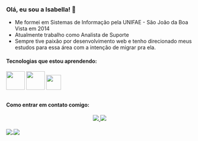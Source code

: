 ### Olá, eu sou a Isabella! 👋

<!--
**bellaalves/bellaalves** is a ✨ _special_ ✨ repository because its `README.md` (this file) appears on your GitHub profile.

Here are some ideas to get you started:

- 🔭 I’m currently working on ...
- 🌱 I’m currently learning ...
- 👯 I’m looking to collaborate on ...
- 🤔 I’m looking for help with ...
- 💬 Ask me about ...
- 📫 How to reach me: ...
- 😄 Pronouns: ...
- ⚡ Fun fact: ...
[![Anurag's GitHub stats]
-->
- Me formei em Sistemas de Informação pela UNIFAE - São João da Boa Vista em 2014
- Atualmente trabalho como Analista de Suporte
- Sempre tive paixão por desenvolvimento web e tenho direcionado meus estudos para essa área com a intenção de migrar pra ela.



#### Tecnologias que estou aprendendo:<br>
<img width="50px" src="https://cdn.jsdelivr.net/gh/devicons/devicon/icons/html5/html5-original-wordmark.svg" /> <img width="50px" src="https://cdn.jsdelivr.net/gh/devicons/devicon/icons/css3/css3-original-wordmark.svg" /> <img width="40px" src="https://cdn.jsdelivr.net/gh/devicons/devicon/icons/javascript/javascript-original.svg" />
    
##
    
#### Como entrar em contato comigo:          
<div align="center">
<a href="mailto:bellasalves22@gmail.com">
  <img src="https://img.shields.io/badge/Gmail-D14836?style=for-the-badge&logo=gmail&logoColor=white"
</a>
<a href="www.linkedin.com/in/isabella-da-silva-alves-988a99170">
  <img src="https://img.shields.io/badge/LinkedIn-0077B5?style=for-the-badge&logo=linkedin&logoColor=white"
</a>
</div>
  
  </br>
  
  <a href="https://github.com/bellaalves">
  <img align="center" src="https://github-readme-stats.vercel.app/api?username=bellaalves&show_icons=true&theme=dracula" />
</a>
<a href="https://github.com/bellaalves">
  <img align="center" src="https://github-readme-stats.vercel.app/api/top-langs/?username=bellaalves&theme=dracula" />
</a>
